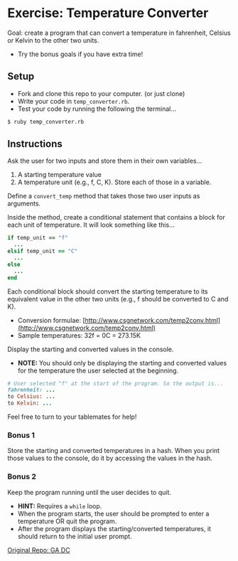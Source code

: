 # Exercise: Temperature Converter

Goal: create a program that can convert a temperature in fahrenheit, Celsius or Kelvin to the other two units.
- Try the bonus goals if you have extra time!

## Setup

* Fork and clone this repo to your computer. (or just clone)
* Write your code in  `temp_converter.rb`.
* Test your code by running the following the terminal...

```bash
$ ruby temp_converter.rb
```

## Instructions

Ask the user for two inputs and store them in their own variables...
  1. A starting temperature value
  2. A temperature unit (e.g., f, C, K). Store each of those in a variable.

Define a `convert_temp` method that takes those two user inputs as arguments.

Inside the method, create a conditional statement that contains a block for each unit of temperature. It will look something like this...

```rb
if temp_unit == "f"
  ...
elsif temp_unit == "C"
  ...
else
  ...
end
```

Each conditional block should convert the starting temperature to its equivalent value in the other two units (e.g., f should be converted to C and K).
* Conversion formulae: [http://www.csgnetwork.com/temp2conv.html](http://www.csgnetwork.com/temp2conv.html)
* Sample temperatures: 32f = 0C = 273.15K

Display the starting and converted values in the console.
* **NOTE:** You should only be displaying the starting and converted values for the temperature the user selected at the beginning.

```ruby
# User selected "f" at the start of the program. So the output is...
fahrenheit: ...
to Celsius: ...
to Kelvin: ...
```

Feel free to turn to your tablemates for help!

### Bonus 1

Store the starting and converted temperatures in a hash. When you print those values to the console, do it by accessing the values in the hash.

### Bonus 2

Keep the program running until the user decides to quit.
* **HINT:** Requires a `while` loop.
* When the program starts, the user should be prompted to enter a temperature OR quit the program.
* After the program displays the starting/converted temperatures, it should return to the initial user prompt.

[Original Repo: GA DC](https://github.com/ga-wdi-exercises/temperature_converter_ruby)
